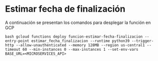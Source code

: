 # Estimar fecha de finalización

A continuación se presentan los comandos para desplegar la función en GCP

``bash
    gcloud functions deploy funcion-estimar-fecha-finalizacion --entry-point estimar_fecha_finalizacion --runtime python39 --trigger-http --allow-unauthenticated --memory 128MB --region us-central1 --timeout 60 --min-instances 0 --max-instances 1 --set-env-vars BASE_URL=<MICROSERVICES_API>
``